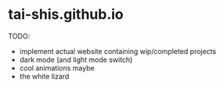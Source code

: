 # tai-shis.github.io
TODO: 
  - implement actual website containing wip/completed projects
  - dark mode (and light mode switch)
  - cool animations maybe
  - the white lizard
